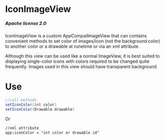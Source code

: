 # IconImageView
#####  Apache license 2.0
IconImageView is a custom AppCompatImageView that can contains convenient methods to set color of images/icon (not the background color) to another color or a drawable at runetime or via an xml attribute.

Although this view can be used like a normal ImageView, it is best suited to displaying single-color icons with colors required to be changed quite frequently. Images used in this view should have transparent background.
# Use
```java
//call methods
setIconColor(int color)
setIconColor(Drawable drawable)
```
Or

```xml
//xml attribute
app:iconColor = "int color or drawable id"
```
